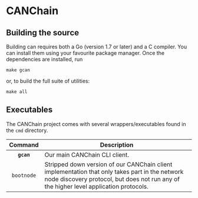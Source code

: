 # CANChain

## Building the source

Building can requires both a Go (version 1.7 or later) and a C compiler.
You can install them using your favourite package manager.
Once the dependencies are installed, run

    make gcan

or, to build the full suite of utilities:

    make all

## Executables

The CANChain project comes with several wrappers/executables found in the `cmd` directory.

| Command    | Description |
|:----------:|-------------|
| **`gcan`** | Our main CANChain CLI client. |
| `bootnode` | Stripped down version of our CANChain client implementation that only takes part in the network node discovery protocol, but does not run any of the higher level application protocols. |
